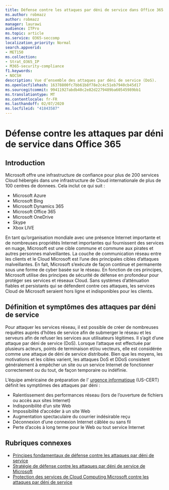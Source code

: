 ```yaml
---
title: Défense contre les attaques par déni de service dans Office 365
ms.author: robmazz
author: robmazz
manager: laurawi
audience: ITPro
ms.topic: article
ms.service: O365-seccomp
localization_priority: Normal
search.appverid:
- MET150
ms.collection:
- Strat_O365_IP
- M365-security-compliance
f1.keywords:
- NOCSH
description: Vue d’ensemble des attaques par déni de service (DoS).
ms.openlocfilehash: 16378800fc7bb61b8f78e2c4c51eb7940cb45d17
ms.sourcegitcommit: 99411927abdb40c2e82d2279489ba60545989bb1
ms.translationtype: MT
ms.contentlocale: fr-FR
ms.lasthandoff: 02/07/2020
ms.locfileid: "41843587"
---
```

# <a name="defend-against-denial-of-service-attacks-in-office-365"></a>Défense contre les attaques par déni de service dans Office 365

## <a name="introduction"></a>Introduction

Microsoft offre une infrastructure de confiance pour plus de 200 services Cloud hébergés dans une infrastructure de Cloud internationale de plus de 100 centres de donnees. Cela inclut ce qui suit :

- Microsoft Azure
- Microsoft Bing
- Microsoft Dynamics 365
- Microsoft Office 365
- Microsoft OneDrive
- Skype
- Xbox LIVE

En tant qu’organisation mondiale avec une présence Internet importante et de nombreuses propriétés Internet importantes qui fournissent des services en nuage, Microsoft est une cible commune et commune aux pirates et autres personnes malveillantes. La couche de communication réseau entre les clients et le Cloud Microsoft est l’une des principales cibles d’attaques malveillantes. En fait, Microsoft s’exécute de façon continue et permanente sous une forme de cyber basée sur le réseau. En fonction de ces principes, Microsoft utilise des principes de sécurité de défense en profondeur pour protéger ses services et réseaux Cloud. Sans systèmes d’atténuation fiables et persistants qui se défendent contre ces attaques, les services Cloud de Microsoft seraient hors ligne et indisponibles pour les clients.

## <a name="definition-and-symptoms-of-denial-of-service-attacks"></a>Définition et symptômes des attaques par déni de service

Pour attaquer les services réseau, il est possible de créer de nombreuses requêtes auprès d’hôtes de service afin de submerger le réseau et les serveurs afin de refuser les services aux utilisateurs légitimes. Il s’agit d’une attaque par déni de service (DoS). Lorsque l’attaque est effectuée par plusieurs acteurs, points de terminaison et/ou vecteurs, elle est considérée comme une attaque de déni de service distribuée. Bien que les moyens, les motivations et les cibles varient, les attaques DoS et DDoS consistent généralement à empêcher un site ou un service Internet de fonctionner correctement ou du tout, de façon temporaire ou indéfinie.

L’équipe américaine de préparation de l' [urgence informatique](https://www.us-cert.gov/) (US-CERT) définit les symptômes des attaques par déni :

- Ralentissement des performances réseau (lors de l’ouverture de fichiers ou accès aux sites Internet)
- Indisponibilité d’un site Web
- Impossibilité d’accéder à un site Web
- Augmentation spectaculaire du courrier indésirable reçu
- Déconnexion d’une connexion Internet câblée ou sans fil
- Perte d’accès à long terme pour le Web ou tout service Internet

## <a name="related-topics"></a>Rubriques connexes

- [Principes fondamentaux de défense contre les attaques par déni de service](office-365-core-principles-of-defense-against-dos-attacks.md)
- [Stratégie de défense contre les attaques par déni de service de Microsoft](office-365-microsoft-dos-defense-strategy.md)
- [Protection des services de Cloud Computing Microsoft contre les attaques par déni de service](office-365-defending-cloud-services-against-dos-attacks.md)
